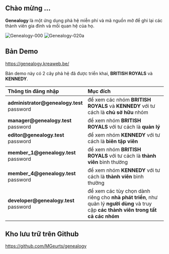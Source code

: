## Chào mừng ...

**Genealogy** là một ứng dụng phả hệ miễn phí và mã nguồn mở để ghi lại các thành viên gia đình và mối quan hệ của họ.

<img src="https://genealogy.kreaweb.be/img/help/genealogy-000a.webp" class="rounded" alt="Genealogy-000">
<img src="https://genealogy.kreaweb.be/img/help/genealogy-020.webp" class="rounded" alt="Genealogy-020a">

## Bản Demo

<a href="https://genealogy.kreaweb.be/" target="_blank">https://genealogy.kreaweb.be/</a>

Bản demo này có 2 cây phả hệ đã được triển khai, **BRITISH ROYALS** và **KENNEDY**.

<table>
    <thead>
        <tr>
            <th style="text-align:left">Thông tin đăng nhập</th>
            <th style="text-align:left">Mục đích</th>
        </tr>
    </thead>
    <tbody>
        <tr>
            <td><b>administrator@genealogy.test</b><br/>password</td>
            <td>để xem các nhóm <b>BRITISH ROYALS</b> và <b>KENNEDY</b> với tư cách là <b>chủ sở hữu</b> nhóm</td>
        </tr>
        <tr>
            <td><b>manager@genealogy.test</b><br/>password</td>
            <td>để xem nhóm <b>BRITISH ROYALS</b> với tư cách là <b>quản lý</b></td>
        </tr>
        <tr>
            <td><b>editor@genealogy.test</b><br/>password</td>
            <td>để xem nhóm <b>KENNEDY</b> với tư cách là <b>biên tập viên</b></td>
        </tr>
        <tr>
            <td><b>member_1@genealogy.test</b><br/>password</td>
            <td>để xem nhóm <b>BRITISH ROYALS</b> với tư cách là <b>thành viên</b> bình thường</td>
        </tr>
        <tr>
            <td><b>member_4@genealogy.test</b><br/>password</td>
            <td>để xem nhóm <b>KENNEDY</b> với tư cách là <b>thành viên</b> bình thường</td>
        </tr>
        <tr>
            <td><b>developer@genealogy.test</b><br/>password</td>
            <td>để xem các tùy chọn dành riêng cho <b>nhà phát triển</b>, như quản lý <b>người dùng</b> và truy cập <b>các thành viên trong tất cả các nhóm</b></td>
        </tr>
    </tbody>
</table>

## Kho lưu trữ trên Github

<a href="https://github.com/MGeurts/genealogy/" target="_blank">https://github.com/MGeurts/genealogy</a>
